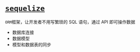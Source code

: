 # [`sequelize`](https://www.sequelize.com.cn/)
`ORM`框架，让开发者不用写繁琐的 SQL 语句，通过 API 即可操作数据

- 数据库连接
- 数据模型
- 模型和数据表的同步